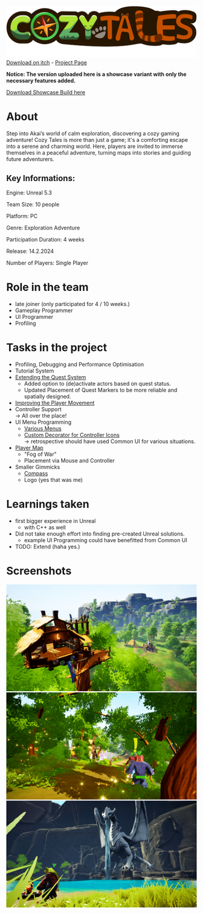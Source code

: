 ![Cozy Tales](.github/pictures/logo.png)
[Download on itch](https://s4g.itch.io/cozytales) -
[Project Page](https://mondanzo.de/#cozytales)

**Notice: The version uploaded here is a showcase variant with only the necessary features added.**

[Download Showcase Build here](https://github.com/Mondanzo/Cozytales/releases/)

# About

Step into Akai’s world of calm exploration, discovering a cozy gaming adventure! Cozy Tales is more than just a game; it's a comforting escape into a serene and charming world. Here, players are invited to immerse themselves in a peaceful adventure, turning maps into stories and guiding future adventurers.

## Key Informations:
Engine: Unreal 5.3

Team Size: 10 people

Platform: PC

Genre: Exploration Adventure

Participation Duration: 4 weeks

Release: 14.2.2024

Number of Players: Single Player

# Role in the team

- late joiner (only participated for 4 / 10 weeks.)
- Gameplay Programmer
- UI Programmer
- Profiling

# Tasks in the project

- Profiling, Debugging and Performance Optimisation
- Tutorial System
- [Extending the Quest System](Content/Blueprints/Systems/QuestSystem/)
  - Added option to (de)activate actors based on quest status.
  - Updated Placement of Quest Markers to be more reliable and spatially designed.
- [Improving the Player Movement](Content/Blueprints/Characters/HeroCharacter/)
- Controller Support<br>
  -> All over the place!
- UI Menu Programming
  - [Various Menus](Content/UI/Menus)
  - [Custom Decorator for Controller Icons](Content/UI/Decorators)<br>
    -> retrospective should have used Common UI for various situations.
- [Player Map](Content/Blueprints/Systems/QuestMap)
  - "Fog of War"
  - Placement via Mouse and Controller
- Smaller Gimmicks
  - [Compass](Content/Blueprints/Systems/Locations/BP_Compass.uasset)
  - Logo (yes that was me)

# Learnings taken

- first bigger experience in Unreal
  - with C++ as well
- Did not take enough effort into finding pre-created Unreal solutions.
  - example UI Programming could have benefitted from Common UI
- TODO: Extend (haha yes.)

# Screenshots

![](.github/pictures/screenshot_1.png)
![](.github/pictures/screenshot_2.png)
![](.github/pictures/screenshot_3.png)
